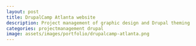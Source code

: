 ```yaml
---
layout: post
title: DrupalCamp Atlanta website
description: Project management of graphic design and Drupal theming
categories: projectmanagement drupal
image: assets/images/portfolio/drupalcamp-atlanta.png
---
```



